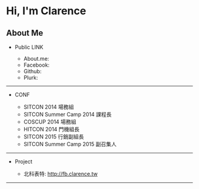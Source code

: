 
Hi, I'm Clarence
===

About Me
---

* Public LINK

    * About.me:
    * Facebook:
    * Github:
    * Plurk:

---

* CONF

    * SITCON 2014 場務組
    * SITCON Summer Camp 2014 課程長
    * COSCUP 2014 場務組
    * HITCON 2014 門機組長
    * SITCON 2015 行銷副組長
    * SITCON Summer Camp 2015 副召集人

---

* Project

    * 北科表特: http://fb.clarence.tw

---


